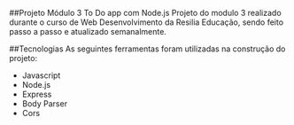 ##Projeto Módulo 3 To Do app com Node.js
Projeto do modulo 3 realizado durante o curso de  Web Desenvolvimento da Resilia Educação, sendo feito passo a passo e atualizado semanalmente.

##Tecnologias
As seguintes ferramentas foram utilizadas na construção do projeto:

- Javascript
- Node.js
- Express
- Body Parser
- Cors
